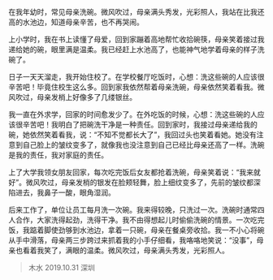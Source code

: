 在我年幼时，常见母亲洗碗。微风吹过，母亲满头秀发，光彩照人，我站在比我还高的水池边，知道母亲辛苦，也不再哭闹。
	
上小学时，我在书上读懂了母爱，回到家蹦着高地帮忙收拾碗筷，母亲笑着接过我递给她的碗，眼里满是温柔。我已经赶上水池高了，也能神气地学着母亲的样子洗碗了。
	
日子一天天溜走，我开始住校了。在学校餐厅吃饭时，心想：洗这些碗的人应该很辛苦吧！毕竟住校生这么多。回到家我依然帮着母亲洗碗，母亲依然笑着看我。微风吹过，母亲发梢上好像多了几缕银丝。
	
我一直在外求学，回家的时间愈发少了。在外吃饭的时候，心想：洗这些碗的人应该很辛苦吧！我明白了把碗洗干净是一种责任。回到家时，我接过母亲递给我的碗，她依然笑着看我，说：“不知不觉都长大了”，我回过头也笑着看她。她没有注意到自己脸上的皱纹变多了，就像我也没注意到自己已经比母亲还高了一样。洗碗是我的责任，我对家庭的责任。
	
上了大学我领女朋友回家，每次吃完饭后女友都抢着洗碗，母亲笑着说：“我来就好”。微风吹过，母亲发梢的银发在脸颊轻舞，脸上细纹变多了，先前的皱纹都深陷进去，我鼻子一酸，眼角湿润。
	
后来工作了，单位让员工每月洗一次碗。我来得较晚，只洗过一次。洗碗时通常四人合作，大家洗得起劲，洗得干净。我不由得想起儿时偷偷洗碗的情景。一次吃完饭，我踮着脚使劲够到水池边，拿着一只碗，母亲在餐桌旁收拾。我一不小心将碗从手中滑落，母亲两三步跨过来抓着我的小手仔细看，我咯咯地笑说：“没事”，母亲也看着我笑了，满眼的温柔。微风吹过，母亲满头秀发，光彩照人。
	

> 木水
2019.10.31
深圳